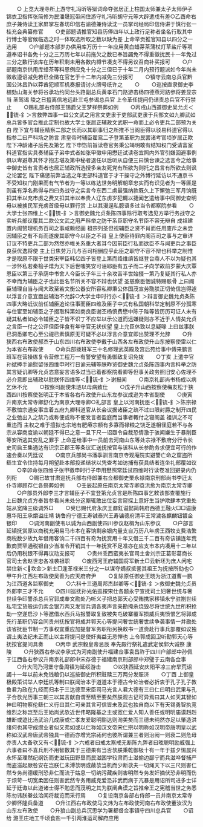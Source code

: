 <!-- { "loadSidebar": true } -->
　　○  上览大理寺所上游守礼冯昕等狱词命夺张居正上柱国太师兼太子太师伊子锦衣卫指挥张简修为民潘晟冠带闲住游守礼冯昕胡守元等大辟遣戍有差○乙酉命右庶子兼侍读王家屏掌左春坊印信右谕德兼侍读沈一员掌司经局印信侍讲于慎行张一桂充会典纂修官
　　○吏部题请推官知县历俸四年以上政行足称者坐名行取其中行博士等官候临选之时一体取选所取之数以缺为差  上命举贡推官知县以四分之一选用
　　○户部题本部岁办供用库万历十一年应用黄白蜡芽茶蒲杖灯草盐斤等项遵奉诏书各免十分之三万历七年以前拖欠之数已奉旨蠲免不得重徵扰民十一年免过三分之数行该库在历年积剩未用各数内樽节凑支不得另议召商补买报可
　　○户部题南京供用库蜡茶等料恩例应免十分之三但已于十年二月内预行题派如今年尚未徵收遵诏减免若已全徵在官乞于十二年内减免三分报可
　　○镇守云南总兵官黔国公沐昌祚以莽酋犯顺军机奏报请讨火牌号纸许之
　　○
　　○巡按直隶御史李植劾山海关参将谷承功约同台头路副总兵黄孝石门路游击杨四德燕河路参将姜显宗当  圣驾谒  陵之日擅离信地远赴三屯参谒总兵官  上令革任提问仍诘责总兵官不行禁止
　　○赐礼部右侍郎王锡爵父王梦祥祭葬如例
　　○丙戌山西道御史吴允贞＜锍-釒＞言救弊四事一曰公文武之用言文吏隶于吏部武吏隶于兵部文如九卿武如总兵皆多官会推此定制也故大学士张居正辅政文武职一命而上必令吏兵二部预为关白  陛下宜与辅臣精察二部之长而以其职事归之所推不当阁臣得以驳易科道官得以指参二曰严科场之防言  肃皇帝时辅臣翟鸾二子登第革职为民罢诸考官顷岁居正欺  陛下冲龄诸子后先及第乞  陛下申饬前旨读卷官务秉公竭明敢有结知权门受请富室科道官指实具奏辅臣子弟中式者如张甲徵申用懋廷试读卷宜照内外官引嫌回避事例俱以卑避尊其怀才抱志堪及第中秘者退任以后听从自便三曰慎台谏之选言今之给事中御史皆有言责者也居正辅政所选授多亲友死党有所欲为则托之昌言有所欲去则讽之论罢乞  陛下痛惩前弊当选之年吏部科道官于才干操守之外博行延访以不通京书不受知权门刚果而有气节者为一等以练达世务明解朝章忠实而有识见者为一等匪是则虽有浮名弗得与四曰务战守之实言今东西二虏最强纳款既久上下懈弛三军月饷既扣其半以充市虏之费又扣其半以奉贵人辽东虏岁犯輙以捷闻乞遣给事中同御史查明毋以被掳民军充虏首级毋以罪行赏  上以其漫逞私臆语多过当令都察院参看
　　○大学士张四维上＜锍-釒＞言御史魏允贞条陈四事除行取考选见方举行务战守之实听兵部议覆其二款公文武之用严科举之防干系臣职守名节臣不容无辩自  成祖建置内阁赞理机务百司之事咸赖经画  祖宗列圣但视辅臣之贤不肖而任用废斥之未尝因辅臣之有不肖而遂废其职守今以臣之不肖  皇上使臣待罪内阁百司之事与之审详订议不特吏兵二部为然然亦帷关系重大者耳今因前臣行私而欲臣不与闻吏兵之事臣良获优逸将使  主上日焦劳万几与百司相酬应乎此臣之职守不容不辩也科举之制惟才是取原不限于世类宋宰臣韩亿四子皆登上第而绛维缜皆继登台鼎人不以为疑也其一涉怀私若秦桧子熺为天下后世嗤笑安可诬耶臣有五子而二子向学故前岁蒙大庆覃恩臣以第三子承荫中书舍人今臣长子年三十余攻苦半世始掇一第乃复疑其行私人亦不幸而为辅臣之子也此臣名节所关不容不辩也伏望  圣慈察臣悃诚特赐骸骨  上曰阁臣辅理自当与闻大政至若文衡公器安所容私卿秉公体国茂宣劳勚朕正切倚信岂得遽以浮言介意宜亟出辅治不允辞○大学士申时行亦＜锍-釒＞辩言御史魏允贞条陈四事大略诋议前任辅臣追论往事而臣四维及臣子中式有私国朝科举定制原不分孤寒与仕宦至如辅臣之子掇取科第如商良臣谢丕杨慎费懋中陈于陛等皆历历可证人未有疑其私者如必令辅臣之子皆不识丁不应举以示公道而远嫌疑则亦不近于人情矣允贞之言臣一付之公评但臣伴食有年守官无状伏望  皇上允臣休致以息疑喙  上曰兹事朕已洞悉卿宅心至公禔已素慎原无可疑不必以浮言介意宜即出赞理不允辞
　　○升狭西右布政使郝杰于山东四川右布政使李戴于山西各左布政使升山东按察使雷以仁为本省右布政使
　　○命兵部拨班军三十名修理武英殿及宫后苑给事中傅来鹏言班军在营操练复令营修工程万一有警安望有勇御敌复诏免拨
　　○丁亥  上遣中官孙斌捧手谕慰留张四维申时行日谕元辅等朕昨览御史魏允贞条陈四事内言科举之防其言疑讥卿等允贞恣意妄言语多过当已着都察院看卿等但事关政务照旧安心佐理不必介意即出辅政以慰朕怀四维等＜锍-釒＞谢报闻
　　○南京礼部尚书杨成以病乞休不允
　　○按察司副使朱琏以母病致仕
　　○戊子升山西按察使梅友松于狭西四川按察使张明正于本省各右布政使升山东左参议成逊为本省副使
　　○庚寅升南京太常寺卿舒化为南京大理寺卿○礼部言  皇上以河南抚臣＜锍-釒＞陈宗禄不敷恤宗通变事宜着五府九卿科道官从长会议据诸臣之疏不过曰限封爵之制开四民之业弛出入之禁乃或称便或称不便发言者盈庭而当事者輙付之寝阁盖  祖训之不可重违而  主权之难于擅拟也宗地有肥瘠宗额有多寡而禄粮之饶乏遂相径庭若不与各宗从容商度谕以朝廷不得已之意一旦下尺一诏亟令自裁恐情激于骇闻嫌生于暴削臣等安所逃其变乱之罪乎  上命差给事中一员前去河南山东等处宗禄不敷府分行令长史司启王集通达有识宗正郡王等条议汇送抚按官与该科从长参酌务求便宜可行的作速会奏以凭廷议
　　○南京兵部尚书潘季驯言南京寺观庵院实避讐亡命之窟盗所繇生宜令住持每月朔望赴本部投递结状以凭查考如访捕有获具结者连坐礼部覆如议
　　○辛卯命张四维子张甲徵申时行子申用懋照常廷试四维时行读卷准回避录内仍列衔
　　○赐已故甘肃巡抚兵部右侍郎兼右佥都御史栗永禄南京刑部尚书李迁太仆寺卿顾存仁各祭葬如例
　　○壬辰起原任南京太常寺卿袁洪愈为南京太常寺卿
　　○户部员外郎李三才言辅臣子不宜登第允贞言是所陈四事乞敕该部查覆施行  上曰魏允贞方奉旨参看尚未处分这厮辄敢出位妄言窥探上意好生当护欺肆本党重处姑从宽降三级调外□
　　○癸巳赐代府永庆王鼐釭谥懿简韩府西德王融火□□谥康惠华阳王承爝谥庄靖  铸鲁府宁德王寿铖泰兴王寿镛德府清平王常濊各麒麟钮镀金银印
　　○调河南副使韦以诚为山西副使四川参议赵楫为山东参议
　　○户部言延镇抚赏原以商税充用易马市本在客饷剩余银内量支自万历八年虏王西牧支费浩繁商税数少故九年借用客饷二千四百有奇为抚赏用十年又借三千二百有奇该镇连年荒歉商贾罕通税银自少当准令开销其十一年抚赏不足准亦在应支市本内凑用十二年以后仍用税银不得再议动支报可
　　○贵州乖西蛮夷长官司土舍刘宗正葛彰葛商长官司土舍赵世忠各准袭祖职
　　○废西河王府辅国将军新土□云新坯为庶人闲宅禁住新＜坎金＞新土□逢革禄米三分之一以谋夺嫡叔抵詈其祖王为抚按所劾也○甲午升江西左布政使吴善为应天府府尹
　　○复除原任御史王晓为浙江道曹一鹏为江西道各监察御史
　　○六科十三道周邦杰赵卿等＜锍-釒＞救御史魏允贞员外郎李三才不允
　　○四川巡抚孙光佑巡按宋仕各题永宁宣抚司土妇奢世统与奢世续争印讐杀总兵官郭成奉文勘处乃听义子把总郭天心受贿携家移镇永宁驻劄世续私宅宝货般运仍索金银万两又发官兵调各夷声言亲勘掩杀烧毁尽将世统九世所积抢劫一空遂启沙卜等邀借水西兵马报讐取复致被失屯破寨覆军损威兵夷愤恨乞将郭成先行革职仍容会同贵州抚按官将成并郭天心等提问奢世统奢世续争袭事情一并勘处该省抚臣节制一方事权宜重应加提督军务职衔另换敕书一道赍赴行事兵部覆如议独谓土夷法纪未正而止以主将提问是使奸夷益无忌惮也  上令郭成回卫听勘郭天心等抚按官提问具奏
　　○丙申  武宗毅皇帝忌辰  奉先殿行祭礼遣武定侯郭大诚祭  康陵
　　○升狭西右参议李承式为河南副使升福建佥事袁昌祚于四川户部郎中孙佩于江西各右参议升南京礼部郎中宋存德于福建南京刑部郎中郑璧于云南各佥事
　　○升大同乃河堡守备周镇为延绥游击
　　○以狭西延安庆阳平凉三府旱荒诏蠲十一年以前未免钱粮仍以巡按御史所积赃赎三万两分发赈济
　　○丁酉  上御皇极殿策试举人李廷机等制曰朕闻治本于道道本于德古今论治者必折衷于孔子孔子教鲁君为政在九经而归本于三达德至宋臣司马光言人君大德有三曰仁曰明曰武果与孔子合欤光历事三朝三以其言献自谓至精至要矣然朕观古记可异焉曰其人如天其智如神曰明物察伦繇仁义行曰其仁可亲其言可信皆未及武也独自商以下有天锡勇智执竞维烈之称岂至后王始尚武欤近世伟略隆基之主或宽仁爱人知人善任或明明庙谟赳赳雄断或迹比汤武治几成康或仁孝友爱聪明豁达则洵美矣而三德未纯然亦足以肇造洪绪何也其守成缵业者似又弗如或以仁称如汉文帝宋仁宗以明称如汉明帝唐明皇以武称如汉武帝唐武帝独具一德而亦增光宗祏何也彼所谓兼三者则治阙一则衰二则危毋亦责人太备欤又有＜锍-釒＞六戒者曰戒太察戒无断陈九弊者曰昡聪明励威强上六事者曰不喜兵刑不用智数其于三德果有当否欤朕秉乾御极十有一年于兹夕惕晨兴永怀至理然纪纲饬而吏滋玩田野垦而民滋困学较肃而士滋偷边鄙宁而兵滋哗督捕严而盗滋起厥咎安在岂朕仁未溥欤明或蔽欤当机而少断欤夫一切绳天下以三尺则害仁然专务尚德缓刑恐非仁而流于姑息一切纳污藏疾则害明然专务发奸摘伏恐非明而伤于烦苛一切宽柔因任则害武然专务用威克爱恐非武而病于亢暴是用诏所司进多士详延于廷诹以此道诸士得不勉思而茂明之其为朕阐典谟之旨推帝王之宪稽当世之务悉陈勿讳朕眷兹洽闻将裁览而采行焉
　　○复设南京各部右侍郎一员并南京太常寺少卿怀隆兵备道
　　○升江西右布政使马文炜为左布政使河南右布政使董汝汉为山东左布政使
　　○升狼山副总兵沉思学为署都督佥事镇守四川总兵官
　　○诏给  潞王庄地工千顷食盐一千引两淮运司解府应用
